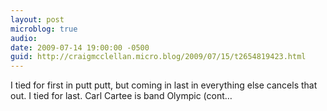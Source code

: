 ```yaml
---
layout: post
microblog: true
audio: 
date: 2009-07-14 19:00:00 -0500
guid: http://craigmcclellan.micro.blog/2009/07/15/t2654819423.html
---
```

I tied for first in putt putt, but coming in last in everything else cancels that out. I tied for last. Carl Cartee is band Olympic (cont…

